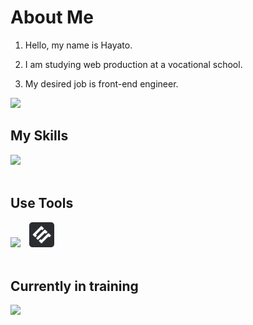 # About Me

1. Hello, my name is Hayato.
   
2. I am studying web production at a vocational school.

3. My desired job is front-end engineer.

![](https://github-readme-stats.vercel.app/api/top-langs?username=morimo0804)

## My Skills

<img src="https://skillicons.dev/icons?i=html,css,js,sass,wordpress,microcms" /> <br /><br />

## Use Tools

<img src="https://skillicons.dev/icons?i=illustrator,photoshop,figma,vscode,github,vercel" />　<img src="https://raw.githubusercontent.com/morimo0804/morimo0804/main/assets/icon-black.png" alt="microCMS" width="40" height="40" />　<br /><br />

## Currently in training

<img src="https://skillicons.dev/icons?i=typescript,react,next" />　<br /><br />
